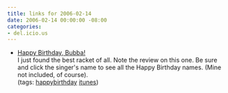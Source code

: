 ```yaml
---
title: links for 2006-02-14
date: 2006-02-14 00:00:00 -08:00
categories:
- del.icio.us
---
```


<ul class="delicious">
	<li>
		<div class="delicious-link"><a href="http://phobos.apple.com/WebObjects/MZStore.woa/wa/viewAlbum?id=110330369&s=143441">Happy Birthday, Bubba!</a></div>
		<div class="delicious-extended">I just found the best racket of all. Note the review on this one. Be sure and click the singer's name to see all the Happy Birthday names. (Mine not included, of course).</div>
		<div class="delicious-tags">(tags: <a href="http://del.icio.us/torrez/happybirthday">happybirthday</a> <a href="http://del.icio.us/torrez/itunes">itunes</a>)</div>
	</li>
</ul>
